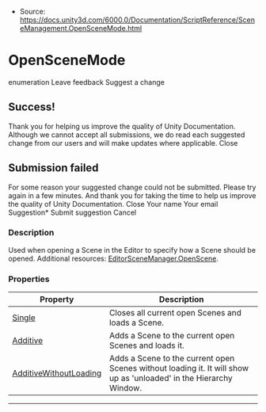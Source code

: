 * Source: https://docs.unity3d.com/6000.0/Documentation/ScriptReference/SceneManagement.OpenSceneMode.html

# OpenSceneMode
enumeration
Leave feedback
Suggest a change
## Success!
Thank you for helping us improve the quality of Unity Documentation. Although we cannot accept all submissions, we do read each suggested change from our users and will make updates where applicable.
Close
## Submission failed
For some reason your suggested change could not be submitted. Please <a>try again</a> in a few minutes. And thank you for taking the time to help us improve the quality of Unity Documentation.
Close
Your name Your email Suggestion* Submit suggestion
Cancel
### Description
Used when opening a Scene in the Editor to specify how a Scene should be opened.
Additional resources: [EditorSceneManager.OpenScene](https://docs.unity3d.com/6000.0/Documentation/ScriptReference/SceneManagement.EditorSceneManager.OpenScene.html).
### Properties
Property | Description  
---|---  
[Single](https://docs.unity3d.com/6000.0/Documentation/ScriptReference/SceneManagement.OpenSceneMode.Single.html) | Closes all current open Scenes and loads a Scene.  
[Additive](https://docs.unity3d.com/6000.0/Documentation/ScriptReference/SceneManagement.OpenSceneMode.Additive.html) | Adds a Scene to the current open Scenes and loads it.  
[AdditiveWithoutLoading](https://docs.unity3d.com/6000.0/Documentation/ScriptReference/SceneManagement.OpenSceneMode.AdditiveWithoutLoading.html) | Adds a Scene to the current open Scenes without loading it. It will show up as 'unloaded' in the Hierarchy Window.  
* * *
